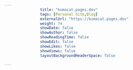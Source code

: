 ---
                title: "kumacat.pages.dev"
                tags: [Personal Site,Blog]
                externalUrl: "https://kumacat.pages.dev"
                weight: 74
                showDate: false
                showAuthor: false
                showReadingTime: false
                showEdit: false
                showLikes: false
                showViews: false
                layoutBackgroundHeaderSpace: false
                ---
